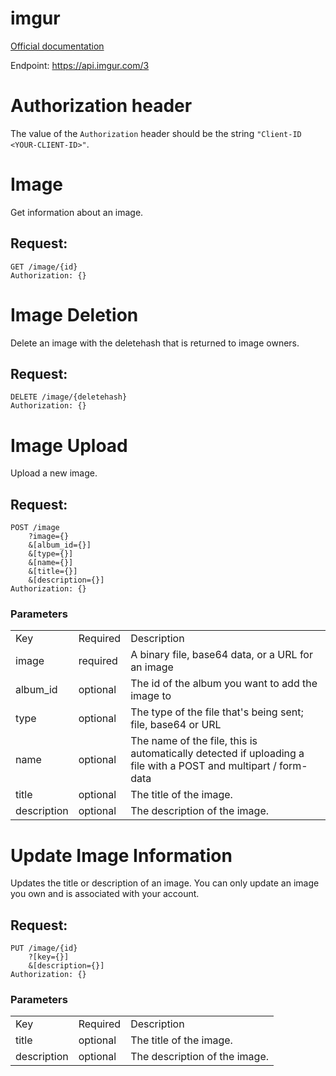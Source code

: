 # imgur

[Official documentation](http://api.imgur.com/)

Endpoint: https://api.imgur.com/3

# Authorization header

The value of the `Authorization` header should be the string
`"Client-ID <YOUR-CLIENT-ID>"`.


# Image
Get information about an image.

## Request:
````
GET /image/{id}
Authorization: {}
````

# Image Deletion
Delete an image with the deletehash that is returned to image owners.

## Request:
````
DELETE /image/{deletehash}
Authorization: {}
````

# Image Upload
Upload a new image.

## Request:
````
POST /image
    ?image={}
    &[album_id={}]
    &[type={}]
    &[name={}]
    &[title={}]
    &[description={}]
Authorization: {}
````

### Parameters
<table>
  <tbody><tr class="header">
      <td>Key</td>
      <td>Required</td>
      <td>Description</td>
    </tr>
    <tr>
      <td>image</td>
      <td>required</td>
      <td>A binary file, base64 data, or a URL for an image</td>
    </tr>
    <tr>
      <td>album_id</td>
      <td>optional</td>
      <td>The id of the album you want to add the image to</td>
    </tr>
    <tr>
      <td>type</td>
      <td>optional</td>
      <td>The type of the file that's being sent; file, base64 or URL</td>
    </tr>
    <tr>
      <td>name</td>
      <td>optional</td>
      <td>The name of the file, this is automatically detected if uploading a file with a POST and multipart / form-data</td>
    </tr>
    <tr>
      <td>title</td>
      <td>optional</td>
      <td>The title of the image.</td>
    </tr>
    <tr>
      <td>description</td>
      <td>optional</td>
      <td>The description of the image.</td>
    </tr>
</tbody></table>

# Update Image Information
Updates the title or description of an image. You can only update an
image you own and is associated with your account.

## Request:
````
PUT /image/{id}
    ?[key={}]
    &[description={}]
Authorization: {}
````

### Parameters

<table>
  <tbody><tr class="header">
      <td>Key</td>
      <td>Required</td>
      <td>Description</td>
    </tr>
    <tr>
      <td>title</td>
      <td>optional</td>
      <td>The title of the image.</td>
    </tr>
    <tr>
      <td>description</td>
      <td>optional</td>
      <td>The description of the image.</td>
    </tr>
</tbody></table>
